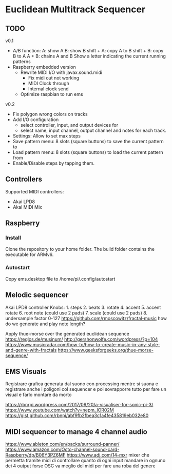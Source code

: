 # Euclidean Multitrack Sequencer

## TODO
v0.1
- A/B function: A: show A 
				B: show B 
				shift + A: copy A to B
				shift + B: copy B to A
				A + B: chains A and B
			Show a letter indicating the current running patterns
- Raspberry embedded version
	- Rewrite MIDI I/O with javax.sound.midi
		- Fix midi out not working
		- MIDI Clock through
		- Internal clock send
	- Optimize raspbian to run ems

v0.2
- Fix polygon wrong colors on tracks
- Add I/O configuration
	- select controller, input, and output devices for
	- select name, input channel, output channel and notes for each track.
- Settings: Allow to set max steps
- Save pattern menu: 8 slots (square buttons) to save the current pattern to
- Load pattern menu: 8 slots (square buttons) to load the current pattern from
- Enable/Disable steps by tapping them.

## Controllers
Supported MIDI controllers: 
- Akai LPD8
- Akai MIDI Mix

## Raspberry
### Install
Clone the repository to your home folder. The build folder contains the executable for ARMv6.

### Autostart
Copy ems.desktop file to /home/pi/.config/autostart

## Melodic sequencer
Akai LPD8 controller
Knobs:
	1. steps
	2. beats
	3. rotate
	4. accent
	5. accent rotate
	6. root note (could use 2 pads)
	7. scale (could use 2 pads)
	8. undersample factor 0-127
https://github.com/rmoscowitz/fractal-music
how do we generate and play note length?

Apply thue-morse over the generated euclidean sequence
https://reglos.de/musinum/
http://gershonwolfe.com/wordpress/?p=104
https://www.musicradar.com/how-to/how-to-create-music-in-any-style-and-genre-with-fractals
https://www.geeksforgeeks.org/thue-morse-sequence/

## EMS Visuals
Registrare grafica generata dal suono con processing mentre si suona e registrare anche i poligoni col sequencer e poi sovrapporre tutto per fare un visual e farlo montare da morto

https://rbnrpi.wordpress.com/2017/09/20/a-visualiser-for-sonic-pi-3/
https://www.youtube.com/watch?v=nepm_IOR02M
https://gist.github.com/rbnpi/abf9fb2fbea3c1a4fe435819eb032e80

## MIDI sequencer to manage 4 channel audio
https://www.ableton.com/en/packs/surround-panner/
https://www.amazon.com/Octo-channel-sound-card-Raspberry/dp/B06Y3PZ6MF
https://www.adj.com/14-mxr
mixer che permetta tramite midi di controllare quanto di ogni input mandare in ognuno dei 4 output 
forse OSC va meglio del midi per fare una roba del genere
